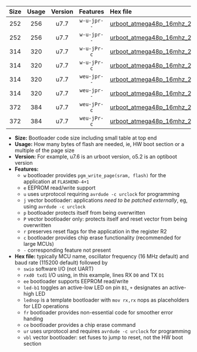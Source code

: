 |Size|Usage|Version|Features|Hex file|
|:-:|:-:|:-:|:-:|:--|
|252|256|u7.7|`w-u-jpr--`|[urboot_atmega48p_16mhz_230400bps_swio_rxd0_txd1_led+b5_ur_vbl.hex](https://raw.githubusercontent.com/stefanrueger/urboot.hex/main/mcus/atmega48p/fcpu_16mhz/230400_bps/urboot_atmega48p_16mhz_230400bps_swio_rxd0_txd1_led+b5_ur_vbl.hex)|
|252|256|u7.7|`w-u-jpr--`|[urboot_atmega48p_16mhz_230400bps_swio_rxd0_txd1_lednop_ur_vbl.hex](https://raw.githubusercontent.com/stefanrueger/urboot.hex/main/mcus/atmega48p/fcpu_16mhz/230400_bps/urboot_atmega48p_16mhz_230400bps_swio_rxd0_txd1_lednop_ur_vbl.hex)|
|314|320|u7.7|`w-u-jPr-c`|[urboot_atmega48p_16mhz_230400bps_swio_rxd0_txd1_led+b5_fr_ce_ur_vbl.hex](https://raw.githubusercontent.com/stefanrueger/urboot.hex/main/mcus/atmega48p/fcpu_16mhz/230400_bps/urboot_atmega48p_16mhz_230400bps_swio_rxd0_txd1_led+b5_fr_ce_ur_vbl.hex)|
|314|320|u7.7|`w-u-jPr-c`|[urboot_atmega48p_16mhz_230400bps_swio_rxd0_txd1_lednop_fr_ce_ur_vbl.hex](https://raw.githubusercontent.com/stefanrueger/urboot.hex/main/mcus/atmega48p/fcpu_16mhz/230400_bps/urboot_atmega48p_16mhz_230400bps_swio_rxd0_txd1_lednop_fr_ce_ur_vbl.hex)|
|314|320|u7.7|`weu-jpr--`|[urboot_atmega48p_16mhz_230400bps_swio_rxd0_txd1_ee_led+b5_ur_vbl.hex](https://raw.githubusercontent.com/stefanrueger/urboot.hex/main/mcus/atmega48p/fcpu_16mhz/230400_bps/urboot_atmega48p_16mhz_230400bps_swio_rxd0_txd1_ee_led+b5_ur_vbl.hex)|
|314|320|u7.7|`weu-jpr--`|[urboot_atmega48p_16mhz_230400bps_swio_rxd0_txd1_ee_lednop_ur_vbl.hex](https://raw.githubusercontent.com/stefanrueger/urboot.hex/main/mcus/atmega48p/fcpu_16mhz/230400_bps/urboot_atmega48p_16mhz_230400bps_swio_rxd0_txd1_ee_lednop_ur_vbl.hex)|
|372|384|u7.7|`weu-jPr-c`|[urboot_atmega48p_16mhz_230400bps_swio_rxd0_txd1_ee_led+b5_fr_ce_ur_vbl.hex](https://raw.githubusercontent.com/stefanrueger/urboot.hex/main/mcus/atmega48p/fcpu_16mhz/230400_bps/urboot_atmega48p_16mhz_230400bps_swio_rxd0_txd1_ee_led+b5_fr_ce_ur_vbl.hex)|
|372|384|u7.7|`weu-jPr-c`|[urboot_atmega48p_16mhz_230400bps_swio_rxd0_txd1_ee_lednop_fr_ce_ur_vbl.hex](https://raw.githubusercontent.com/stefanrueger/urboot.hex/main/mcus/atmega48p/fcpu_16mhz/230400_bps/urboot_atmega48p_16mhz_230400bps_swio_rxd0_txd1_ee_lednop_fr_ce_ur_vbl.hex)|

- **Size:** Bootloader code size including small table at top end
- **Usage:** How many bytes of flash are needed, ie, HW boot section or a multiple of the page size
- **Version:** For example, u7.6 is an urboot version, o5.2 is an optiboot version
- **Features:**
  + `w` bootloader provides `pgm_write_page(sram, flash)` for the application at `FLASHEND-4+1`
  + `e` EEPROM read/write support
  + `u` uses urprotocol requiring `avrdude -c urclock` for programming
  + `j` vector bootloader: applications *need to be patched externally*, eg, using `avrdude -c urclock`
  + `p` bootloader protects itself from being overwritten
  + `P` vector bootloader only: protects itself and reset vector from being overwritten
  + `r` preserves reset flags for the application in the register R2
  + `c` bootloader provides chip erase functionality (recommended for large MCUs)
  + `-` corresponding feature not present
- **Hex file:** typically MCU name, oscillator frequency (16 MHz default) and baud rate (115200 default) followed by
  + `swio` software I/O (not UART)
  + `rxd0 txd1` I/O using, in this example, lines RX `D0` and TX `D1`
  + `ee` bootloader supports EEPROM read/write
  + `led-b1` toggles an active-low LED on pin `B1`, `+` designates an active-high LED
  + `lednop` is a template bootloader with `mov rx,rx` nops as placeholders for LED operations
  + `fr` bootloader provides non-essential code for smoother error handing
  + `ce` bootloader provides a chip erase command
  + `ur` uses urprotocol and requires `avrdude -c urclock` for programming
  + `vbl` vector bootloader: set fuses to jump to reset, not the HW boot section
